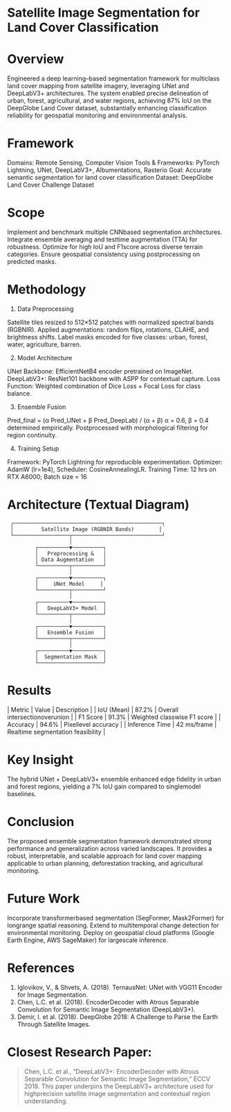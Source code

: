 # Satellite Image Segmentation for Land Cover Classification

# Overview
Engineered a deep learning–based segmentation framework for multiclass land cover mapping from satellite imagery, leveraging UNet and DeepLabV3+ architectures. The system enabled precise delineation of urban, forest, agricultural, and water regions, achieving 87% IoU on the DeepGlobe Land Cover dataset, substantially enhancing classification reliability for geospatial monitoring and environmental analysis.

# Framework
Domains: Remote Sensing, Computer Vision
Tools & Frameworks: PyTorch Lightning, UNet, DeepLabV3+, Albumentations, Rasterio
Goal: Accurate semantic segmentation for land cover classification
Dataset: DeepGlobe Land Cover Challenge Dataset

# Scope
 Implement and benchmark multiple CNNbased segmentation architectures.
 Integrate ensemble averaging and testtime augmentation (TTA) for robustness.
 Optimize for high IoU and F1score across diverse terrain categories.
 Ensure geospatial consistency using postprocessing on predicted masks.

# Methodology

 1. Data Preprocessing

 Satellite tiles resized to 512×512 patches with normalized spectral bands (RGBNIR).
 Applied augmentations: random flips, rotations, CLAHE, and brightness shifts.
 Label masks encoded for five classes: urban, forest, water, agriculture, barren.

 2. Model Architecture

 UNet Backbone: EfficientNetB4 encoder pretrained on ImageNet.
 DeepLabV3+: ResNet101 backbone with ASPP for contextual capture.
 Loss Function: Weighted combination of Dice Loss + Focal Loss for class balance.

 3. Ensemble Fusion

 Pred_final = (α  Pred_UNet + β  Pred_DeepLab) / (α + β)
 α = 0.6, β = 0.4 determined empirically.
 Postprocessed with morphological filtering for region continuity.

 4. Training Setup

 Framework: PyTorch Lightning for reproducible experimentation.
 Optimizer: AdamW (lr=1e4), Scheduler: CosineAnnealingLR.
 Training Time: 12 hrs on RTX A6000; Batch size = 16

# Architecture (Textual Diagram)
     ┌────────────────────────────────────────────────┐
     │         Satellite Image (RGBNIR Bands)        │
     └──────────────────┬─────────────────────────────┘
                        │
             ┌──────────▼──────────┐
             │   Preprocessing &   │
             │ Data Augmentation   │
             └──────────┬──────────┘
                        │
             ┌──────────▼──────────┐
             │     UNet Model     │
             └──────────┬──────────┘
                        │
             ┌──────────▼──────────┐
             │   DeepLabV3+ Model  │
             └──────────┬──────────┘
                        │
             ┌──────────▼──────────┐
             │   Ensemble Fusion   │
             └──────────┬──────────┘
                        │
             ┌──────────▼──────────┐
             │  Segmentation Mask  │
             └─────────────────────┘

# Results
| Metric         | Value       | Description                       |
| IoU (Mean)     | 87.2%       | Overall intersectionoverunion     |
| F1 Score       | 91.3%       | Weighted classwise F1 score       |
| Accuracy       | 94.6%       | Pixellevel accuracy               |
| Inference Time | 42 ms/frame | Realtime segmentation feasibility |

# Key Insight
The hybrid UNet + DeepLabV3+ ensemble enhanced edge fidelity in urban and forest regions, yielding a 7% IoU gain compared to singlemodel baselines.

# Conclusion
The proposed ensemble segmentation framework demonstrated strong performance and generalization across varied landscapes. It provides a robust, interpretable, and scalable approach for land cover mapping applicable to urban planning, deforestation tracking, and agricultural monitoring.

# Future Work
 Incorporate transformerbased segmentation (SegFormer, Mask2Former) for longrange spatial reasoning.
 Extend to multitemporal change detection for environmental monitoring.
 Deploy on geospatial cloud platforms (Google Earth Engine, AWS SageMaker) for largescale inference.

# References
1. Iglovikov, V., & Shvets, A. (2018). TernausNet: UNet with VGG11 Encoder for Image Segmentation.
2. Chen, L.C. et al. (2018). EncoderDecoder with Atrous Separable Convolution for Semantic Image Segmentation (DeepLabV3+).
3. Demir, I. et al. (2018). DeepGlobe 2018: A Challenge to Parse the Earth Through Satellite Images.

# Closest Research Paper:
> Chen, L.C. et al., “DeepLabV3+: EncoderDecoder with Atrous Separable Convolution for Semantic Image Segmentation,” ECCV 2018.
> This paper underpins the DeepLabV3+ architecture used for highprecision satellite image segmentation and contextual region understanding.
